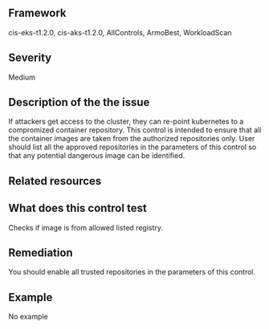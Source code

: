 ## Framework
cis-eks-t1.2.0, cis-aks-t1.2.0, AllControls, ArmoBest, WorkloadScan
 
## Severity
Medium

## Description of the the issue
If attackers get access to the cluster, they can re-point kubernetes to a compromized container repository. This control is intended to ensure that all the container images are taken from the authorized repositories only. User should list all the approved repositories in the parameters of this control so that any potential dangerous image can be identified.
 
## Related resources

## What does this control test
Checks if image is from allowed listed registry.
 
## Remediation
You should enable all trusted repositories in the parameters of this control.
 
## Example
No example
